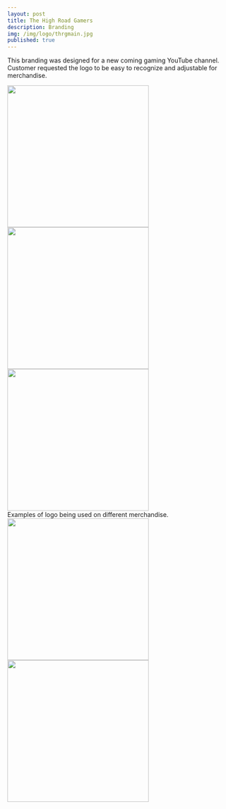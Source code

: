 ```yaml
---
layout: post
title: The High Road Gamers
description: Branding
img: /img/logo/thrgmain.jpg
published: true 
---
```

This branding was designed for a new coming gaming YouTube channel. Customer requested the logo to be easy to recognize and adjustable for 
merchandise.
<div class="row">
  <div class="col-sm">
     <img src="{{ site.baseurl }}/assets/img/logo/thrgmain.jpg" style="width: 20rem"/>
  </div>
  <div class="col-sm">
     <img src="{{ site.baseurl }}/assets/img/logo/thrgblue.png" style="width: 20rem"/>
  </div>
  <div class="col-sm">
     <img src="{{ site.baseurl }}/assets/img/logo/thrgred.png" style="width: 20rem"/>
  </div>
</div>
Examples of logo being used on different merchandise.


<div class="row">
  <div class="col-sm-5">
     <img src="{{ site.baseurl }}/assets/img/logo/hat.jpg" style="width: 20rem"/>
  </div>
  <div class="col-sm-5">
     <img src="{{ site.baseurl }}/assets/img/logo/couplewearingthrd.jpg" style="width: 20rem"/>
  </div>
</div>
